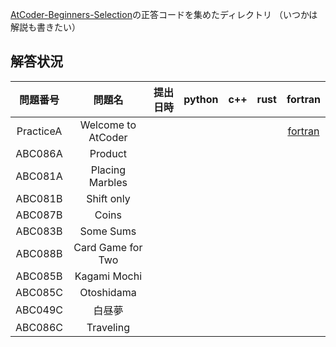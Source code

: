 [AtCoder-Beginners-Selection](https://atcoder.jp/contests/abs)の正答コードを集めたディレクトリ
（いつかは解説も書きたい）

## 解答状況


| 問題番号    | 問題名                | 提出日時 | python | c++ | rust | fortran                 |
|:-----------:|:--------------------:|:--------:|:------:|:---:|:----:|:-----------------------:|
| PracticeA   | Welcome to AtCoder   |         |        |     |       | [fortran](ABS/Fortran/ABS-001.f95) |
| ABC086A     | Product              |         |        |     |       |                         |
| ABC081A     | Placing Marbles      |         |        |     |       |                         |
| ABC081B     | Shift only           |         |        |     |       |                         |
| ABC087B     | Coins                |         |        |     |       |                         |
| ABC083B     | Some Sums            |         |        |     |       |                         |
| ABC088B     | Card Game for Two    |         |        |     |       |                         |
| ABC085B     | Kagami Mochi         |         |        |     |       |                         |
| ABC085C     | Otoshidama           |         |        |     |       |                         |
| ABC049C     | 白昼夢               |         |        |     |       |                         |
| ABC086C     | Traveling            |         |        |     |       |                         |

